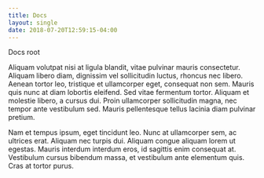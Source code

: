 ```yaml
---
title: Docs
layout: single
date: 2018-07-20T12:59:15-04:00
---
```

Docs root

Aliquam volutpat nisi at ligula blandit, vitae pulvinar mauris consectetur. Aliquam libero diam, dignissim vel sollicitudin luctus, rhoncus nec libero. Aenean tortor leo, tristique et ullamcorper eget, consequat non sem. Mauris quis nunc at diam lobortis eleifend. Sed vitae fermentum tortor. Aliquam et molestie libero, a cursus dui. Proin ullamcorper sollicitudin magna, nec tempor ante vestibulum sed. Mauris pellentesque tellus lacinia diam pulvinar pretium.

Nam et tempus ipsum, eget tincidunt leo. Nunc at ullamcorper sem, ac ultrices erat. Aliquam nec turpis dui. Aliquam congue aliquam lorem ut egestas. Mauris interdum interdum eros, id sagittis enim consequat at. Vestibulum cursus bibendum massa, et vestibulum ante elementum quis. Cras at tortor purus.